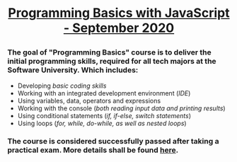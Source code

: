 # **<p align="center"><a href = "https://softuni.bg/trainings/3064/programming-basics-with-javascript-september-2020" target="_blank">Programming Basics with JavaScript - September 2020</a></p>**

### The goal of **"Programming Basics"** course is to deliver the initial programming skills, required for all tech majors at the **Software University**. Which includes:
*  Developing *basic coding skills*
*   Working with an integrated development environment (*IDE*)
*  Using variables, data, operators and expressions
*  Working with the console (*both reading input data and printing results*)
*  Using conditional statements (*if, if-else, switch statements*)
*  Using loops (*for, while, do-while, as well as nested loops*)

### The course is considered successfully passed after taking a practical exam. More details shall be found <a href = "https://softuni.bg/trainings/courses" target="_blank">here</a>.